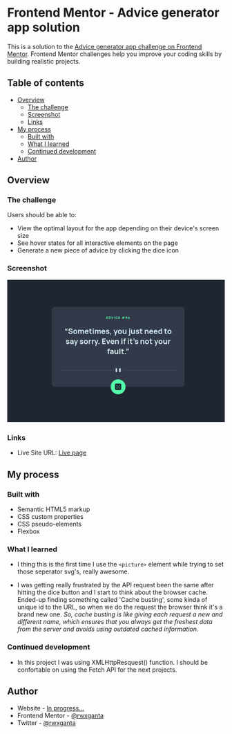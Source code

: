 # Frontend Mentor - Advice generator app solution

This is a solution to the [Advice generator app challenge on Frontend Mentor](https://www.frontendmentor.io/challenges/advice-generator-app-QdUG-13db). Frontend Mentor challenges help you improve your coding skills by building realistic projects.

## Table of contents

- [Overview](#overview)
  - [The challenge](#the-challenge)
  - [Screenshot](#screenshot)
  - [Links](#links)
- [My process](#my-process)
  - [Built with](#built-with)
  - [What I learned](#what-i-learned)
  - [Continued development](#continued-development)
- [Author](#author)

## Overview

### The challenge

Users should be able to:

- View the optimal layout for the app depending on their device's screen size
- See hover states for all interactive elements on the page
- Generate a new piece of advice by clicking the dice icon

### Screenshot

![](./images/screenshot.png)

### Links

- Live Site URL: [Live page](https://rwxganta.github.io/advice-generator-app/)

## My process

### Built with

- Semantic HTML5 markup
- CSS custom properties
- CSS pseudo-elements
- Flexbox

### What I learned

- I thing this is the first time I use the `<picture>` element while trying to set those seperator svg's, really awesome.

- I was getting really frustrated by the API request been the same after hitting the dice button and I start to think about the browser cache. Ended-up finding something called 'Cache busting', some kinda of unique id to the URL, so when we do the request the browser think it's a brand new one. *So, cache busting is like giving each request a new and different name, which ensures that you always get the freshest data from the server and avoids using outdated cached information.*

### Continued development

- In this project I was using XMLHttpResquest() function. I should be confortable on using the Fetch API for the next projects.


## Author

- Website - [In progress...]()
- Frontend Mentor - [@rwxganta](https://www.frontendmentor.io/profile/rwxganta)
- Twitter - [@rwxganta](https://www.twitter.com/rwxganta)
